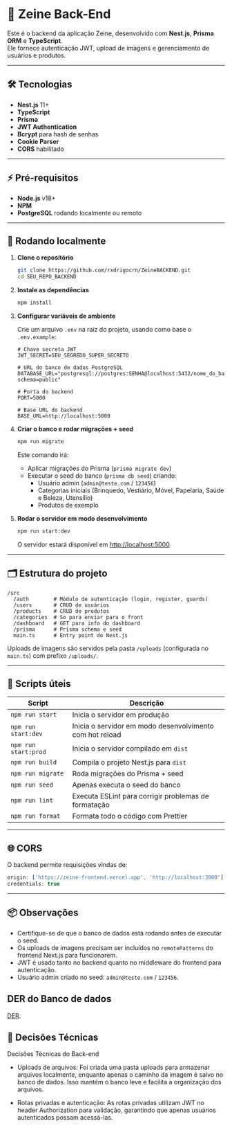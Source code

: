# 🚀 Zeine Back-End

Este é o backend da aplicação Zeine, desenvolvido com **Nest.js**, **Prisma ORM** e **TypeScript**.  
Ele fornece autenticação JWT, upload de imagens e gerenciamento de usuários e produtos.

---

## 🛠 Tecnologias

- **Nest.js** 11+
- **TypeScript**
- **Prisma**
- **JWT Authentication**
- **Bcrypt** para hash de senhas
- **Cookie Parser**
- **CORS** habilitado

---

## ⚡ Pré-requisitos

- **Node.js** v18+
- **NPM**
- **PostgreSQL** rodando localmente ou remoto

---

## 🏁 Rodando localmente

1. **Clone o repositório**
    ```bash
    git clone https://github.com/rxdrigocrn/ZeineBACKEND.git
    cd SEU_REPO_BACKEND
    ```

2. **Instale as dependências**
    ```bash
    npm install
    ```

3. **Configurar variáveis de ambiente**

    Crie um arquivo `.env` na raiz do projeto, usando como base o `.env.example`:

    ```env
    # Chave secreta JWT
    JWT_SECRET=SEU_SEGREDO_SUPER_SECRETO

    # URL do banco de dados PostgreSQL
    DATABASE_URL="postgresql://postgres:SENHA@localhost:5432/nome_do_banco?schema=public"

    # Porta do backend
    PORT=5000

    # Base URL do backend
    BASE_URL=http://localhost:5000
    ```

4. **Criar o banco e rodar migrações + seed**
    ```bash
    npm run migrate
    ```
    Este comando irá:
    - Aplicar migrações do Prisma (`prisma migrate dev`)
    - Executar o seed do banco (`prisma db seed`) criando:
      - Usuário admin (`admin@teste.com` / `123456`)
      - Categorias iniciais (Brinquedo, Vestiário, Móvel, Papelaria, Saúde e Beleza, Utensílio)
      - Produtos de exemplo

5. **Rodar o servidor em modo desenvolvimento**
    ```bash
    npm run start:dev
    ```

    O servidor estará disponível em [http://localhost:5000](http://localhost:5000).

---

## 🗂 Estrutura do projeto

```
/src
  /auth        # Módulo de autenticação (login, register, guards)
  /users       # CRUD de usuários
  /products    # CRUD de produtos
  /categories  # So para enviar para o front
  /dashboard   # GET para info do dashboard
  /prisma      # Prisma schema e seed
  main.ts      # Entry point do Nest.js
```

Uploads de imagens são servidos pela pasta `/uploads` (configurada no `main.ts`) com prefixo `/uploads/`.

---

## 🔑 Scripts úteis

| Script              | Descrição                                             |
|---------------------|------------------------------------------------------|
| `npm run start`     | Inicia o servidor em produção                        |
| `npm run start:dev` | Inicia o servidor em modo desenvolvimento com hot reload |
| `npm run start:prod`| Inicia o servidor compilado em `dist`                |
| `npm run build`     | Compila o projeto Nest.js para `dist`                |
| `npm run migrate`   | Roda migrações do Prisma + seed                      |
| `npm run seed`      | Apenas executa o seed do banco                       |
| `npm run lint`      | Executa ESLint para corrigir problemas de formatação |
| `npm run format`    | Formata todo o código com Prettier                   |

---

## 🌐 CORS

O backend permite requisições vindas de:

```js
origin: ['https://zeine-frontend.vercel.app', 'http://localhost:3000']
credentials: true
```

---

## 📦 Observações

- Certifique-se de que o banco de dados está rodando antes de executar o seed.
- Os uploads de imagens precisam ser incluídos no `remotePatterns` do frontend Next.js para funcionarem.
- JWT é usado tanto no backend quanto no middleware do frontend para autenticação.
- Usuário admin criado no seed: `admin@teste.com` / `123456`.

## DER do Banco de dados

[DER]([http://localhost:5000](https://drive.google.com/file/d/1lUah-OUu_b-D3mqkZgzLpbF7miWAeLUd/view?usp=sharing)).

## 👾 Decisões Técnicas

Decisões Técnicas do Back-end

- Uploads de arquivos: Foi criada uma pasta uploads para armazenar arquivos localmente, enquanto apenas o caminho da imagem é salvo no banco de dados. Isso mantém o banco leve e facilita a organização dos arquivos.

- Rotas privadas e autenticação: As rotas privadas utilizam JWT no header Authorization para validação, garantindo que apenas usuários autenticados possam acessá-las.
